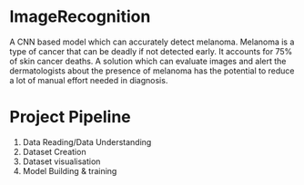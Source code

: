 # ImageRecognition

A CNN based model which can accurately detect melanoma. Melanoma is a type of cancer that can be deadly if not detected early. It accounts for 75% of skin cancer deaths. A solution which can evaluate images and alert the dermatologists about the presence of melanoma has the potential to reduce a lot of manual effort needed in diagnosis.


# Project Pipeline
1. Data Reading/Data Understanding
2. Dataset Creation
3. Dataset visualisation
4. Model Building & training
